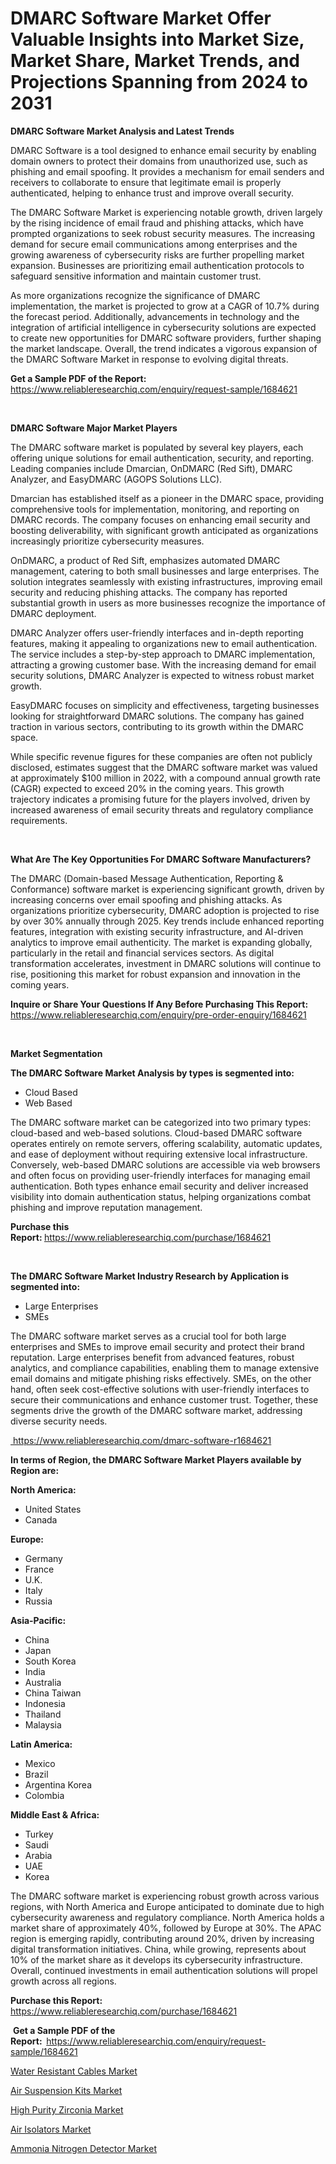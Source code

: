 <p><h1>DMARC Software Market Offer Valuable Insights into Market Size, Market Share, Market Trends, and Projections Spanning from 2024 to 2031</h1></p><p><strong>DMARC Software Market Analysis and Latest Trends</strong></p>
<p><p>DMARC Software is a tool designed to enhance email security by enabling domain owners to protect their domains from unauthorized use, such as phishing and email spoofing. It provides a mechanism for email senders and receivers to collaborate to ensure that legitimate email is properly authenticated, helping to enhance trust and improve overall security.</p><p>The DMARC Software Market is experiencing notable growth, driven largely by the rising incidence of email fraud and phishing attacks, which have prompted organizations to seek robust security measures. The increasing demand for secure email communications among enterprises and the growing awareness of cybersecurity risks are further propelling market expansion. Businesses are prioritizing email authentication protocols to safeguard sensitive information and maintain customer trust.</p><p>As more organizations recognize the significance of DMARC implementation, the market is projected to grow at a CAGR of 10.7% during the forecast period. Additionally, advancements in technology and the integration of artificial intelligence in cybersecurity solutions are expected to create new opportunities for DMARC software providers, further shaping the market landscape. Overall, the trend indicates a vigorous expansion of the DMARC Software Market in response to evolving digital threats.</p></p>
<p><strong>Get a Sample PDF of the Report:&nbsp;</strong> <a href="https://www.reliableresearchiq.com/enquiry/request-sample/1684621?utm_campaign=1102&utm_medium=2&utm_source=Github&utm_content=ia&utm_term=16102024&utm_id=dmarc-software">https://www.reliableresearchiq.com/enquiry/request-sample/1684621</a></p>
<p>&nbsp;</p>
<p><strong>DMARC Software Major Market Players</strong></p>
<p><p>The DMARC software market is populated by several key players, each offering unique solutions for email authentication, security, and reporting. Leading companies include Dmarcian, OnDMARC (Red Sift), DMARC Analyzer, and EasyDMARC (AGOPS Solutions LLC). </p><p>Dmarcian has established itself as a pioneer in the DMARC space, providing comprehensive tools for implementation, monitoring, and reporting on DMARC records. The company focuses on enhancing email security and boosting deliverability, with significant growth anticipated as organizations increasingly prioritize cybersecurity measures. </p><p>OnDMARC, a product of Red Sift, emphasizes automated DMARC management, catering to both small businesses and large enterprises. The solution integrates seamlessly with existing infrastructures, improving email security and reducing phishing attacks. The company has reported substantial growth in users as more businesses recognize the importance of DMARC deployment.</p><p>DMARC Analyzer offers user-friendly interfaces and in-depth reporting features, making it appealing to organizations new to email authentication. The service includes a step-by-step approach to DMARC implementation, attracting a growing customer base. With the increasing demand for email security solutions, DMARC Analyzer is expected to witness robust market growth.</p><p>EasyDMARC focuses on simplicity and effectiveness, targeting businesses looking for straightforward DMARC solutions. The company has gained traction in various sectors, contributing to its growth within the DMARC space.</p><p>While specific revenue figures for these companies are often not publicly disclosed, estimates suggest that the DMARC software market was valued at approximately $100 million in 2022, with a compound annual growth rate (CAGR) expected to exceed 20% in the coming years. This growth trajectory indicates a promising future for the players involved, driven by increased awareness of email security threats and regulatory compliance requirements.</p></p>
<p>&nbsp;</p>
<p><strong>What Are The Key Opportunities For DMARC Software Manufacturers?</strong></p>
<p><p>The DMARC (Domain-based Message Authentication, Reporting & Conformance) software market is experiencing significant growth, driven by increasing concerns over email spoofing and phishing attacks. As organizations prioritize cybersecurity, DMARC adoption is projected to rise by over 30% annually through 2025. Key trends include enhanced reporting features, integration with existing security infrastructure, and AI-driven analytics to improve email authenticity. The market is expanding globally, particularly in the retail and financial services sectors. As digital transformation accelerates, investment in DMARC solutions will continue to rise, positioning this market for robust expansion and innovation in the coming years.</p></p>
<p><strong>Inquire or Share Your Questions If Any Before Purchasing This Report:</strong> <a href="https://www.reliableresearchiq.com/enquiry/pre-order-enquiry/1684621?utm_campaign=1102&utm_medium=2&utm_source=Github&utm_content=ia&utm_term=16102024&utm_id=dmarc-software">https://www.reliableresearchiq.com/enquiry/pre-order-enquiry/1684621</a></p>
<p>&nbsp;</p>
<p><strong>Market Segmentation</strong></p>
<p><strong>The DMARC Software Market Analysis by types is segmented into:</strong></p>
<p><ul><li>Cloud Based</li><li>Web Based</li></ul></p>
<p><p>The DMARC software market can be categorized into two primary types: cloud-based and web-based solutions. Cloud-based DMARC software operates entirely on remote servers, offering scalability, automatic updates, and ease of deployment without requiring extensive local infrastructure. Conversely, web-based DMARC solutions are accessible via web browsers and often focus on providing user-friendly interfaces for managing email authentication. Both types enhance email security and deliver increased visibility into domain authentication status, helping organizations combat phishing and improve reputation management.</p></p>
<p><strong>Purchase this Report:&nbsp;</strong><a href="https://www.reliableresearchiq.com/purchase/1684621?utm_campaign=1102&utm_medium=2&utm_source=Github&utm_content=ia&utm_term=16102024&utm_id=dmarc-software">https://www.reliableresearchiq.com/purchase/1684621</a></p>
<p>&nbsp;</p>
<p><strong>The DMARC Software Market Industry Research by Application is segmented into:</strong></p>
<p><ul><li>Large Enterprises</li><li>SMEs</li></ul></p>
<p><p>The DMARC software market serves as a crucial tool for both large enterprises and SMEs to improve email security and protect their brand reputation. Large enterprises benefit from advanced features, robust analytics, and compliance capabilities, enabling them to manage extensive email domains and mitigate phishing risks effectively. SMEs, on the other hand, often seek cost-effective solutions with user-friendly interfaces to secure their communications and enhance customer trust. Together, these segments drive the growth of the DMARC software market, addressing diverse security needs.</p></p>
<p><a href="https://www.reliableresearchiq.com/dmarc-software-r1684621?utm_campaign=1102&utm_medium=2&utm_source=Github&utm_content=ia&utm_term=16102024&utm_id=dmarc-software">&nbsp;https://www.reliableresearchiq.com/dmarc-software-r1684621</a></p>
<p><strong>In terms of Region, the DMARC Software Market Players available by Region are:</strong></p>
<p>
    <p> <strong> North America: </strong>
        <ul>
            <li>United States</li>
            <li>Canada</li>
        </ul>
        </p> 
    <p> <strong> Europe: </strong>
        <ul>
            <li>Germany</li>
            <li>France</li>
            <li>U.K.</li>
            <li>Italy</li>
            <li>Russia</li>
        </ul>
        </p> 
    <p> <strong> Asia-Pacific: </strong>
        <ul>
            <li>China</li>
            <li>Japan</li>
            <li>South Korea</li>
            <li>India</li>
            <li>Australia</li>
            <li>China Taiwan</li>
            <li>Indonesia</li>
            <li>Thailand</li>
            <li>Malaysia</li>
        </ul>
        </p> 
    <p> <strong> Latin America: </strong>
        <ul>
            <li>Mexico</li>
            <li>Brazil</li>
            <li>Argentina Korea</li>
            <li>Colombia</li>
        </ul>
        </p> 
    <p> <strong> Middle East & Africa: </strong>
        <ul>
            <li>Turkey</li>
            <li>Saudi</li>
            <li>Arabia</li>
            <li>UAE</li>
            <li>Korea</li>
        </ul>
    </p>
    </p>
<p><p>The DMARC software market is experiencing robust growth across various regions, with North America and Europe anticipated to dominate due to high cybersecurity awareness and regulatory compliance. North America holds a market share of approximately 40%, followed by Europe at 30%. The APAC region is emerging rapidly, contributing around 20%, driven by increasing digital transformation initiatives. China, while growing, represents about 10% of the market share as it develops its cybersecurity infrastructure. Overall, continued investments in email authentication solutions will propel growth across all regions.</p></p>
<p><strong>Purchase this Report: </strong><a href="https://www.reliableresearchiq.com/purchase/1684621?utm_campaign=1102&utm_medium=2&utm_source=Github&utm_content=ia&utm_term=16102024&utm_id=dmarc-software">https://www.reliableresearchiq.com/purchase/1684621</a></p>
<p>&nbsp;<strong>Get a Sample PDF of the Report:&nbsp;&nbsp;</strong><a href="https://www.reliableresearchiq.com/enquiry/request-sample/1684621?utm_campaign=1102&utm_medium=2&utm_source=Github&utm_content=ia&utm_term=16102024&utm_id=dmarc-software">https://www.reliableresearchiq.com/enquiry/request-sample/1684621</a></p>
<p><strong></strong></p>
<p><p><a href="https://www.linkedin.com/pulse/future-ready-strategic-insights-global-water-resistant-cables-xl7bf?trk=public_post_embed_feed-article-content&utm_campaign=1102&utm_medium=2&utm_source=Github&utm_content=ia&utm_term=16102024&utm_id=dmarc-software">Water Resistant Cables Market</a></p><p><a href="https://www.linkedin.com/pulse/air-suspension-kits-market-size-share-trends-analysis-report-4n2mc?trk=public_post_embed_feed-article-content&utm_campaign=1102&utm_medium=2&utm_source=Github&utm_content=ia&utm_term=16102024&utm_id=dmarc-software">Air Suspension Kits Market</a></p><p><a href="https://github.com/ibbiechinotit/Market-Research-Report-List-1/blob/main/high-purity-zirconia-market.md?utm_campaign=1102&utm_medium=2&utm_source=Github&utm_content=ia&utm_term=16102024&utm_id=dmarc-software">High Purity Zirconia Market</a></p><p><a href="https://www.linkedin.com/pulse/global-air-isolators-market-size-trends-analysis-regional-v5isc?trk=public_post_embed_feed-article-content&utm_campaign=1102&utm_medium=2&utm_source=Github&utm_content=ia&utm_term=16102024&utm_id=dmarc-software">Air Isolators Market</a></p><p><a href="https://github.com/ritchieduld0/Market-Research-Report-List-1/blob/main/ammonia-nitrogen-detector-market.md?utm_campaign=1102&utm_medium=2&utm_source=Github&utm_content=ia&utm_term=16102024&utm_id=dmarc-software">Ammonia Nitrogen Detector Market</a></p></p>